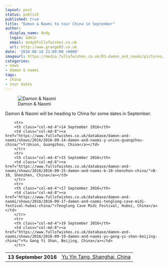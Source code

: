 ```yaml
---
layout: post
status: publish
published: true
title: "Damon & Naomi to tour China in September"
author:
  display_name: Andy
  login: admin
  email: andy@fullofwishes.co.uk
  url: http://www.grange85.co.uk
date: '2016-08-14 21:00:00 +0000'
imageurl: https://media.fullofwishes.co.uk/03-damon_and_naomi/pictures/dandn-2015.jpg
categories:
- news
- damon & naomi
tags:
- china
- tour dates
---
```

<figure class="caption aligncenter"><img src="https://media.fullofwishes.co.uk/03-damon_and_naomi/pictures/dandn-2015.jpg" alt="Damon & Naomi" /><figcaption class="caption-text">Damon & Naomi</figcaption></figure>
<p class="lead">Damon & Naomi will be heading to China for some dates in September.</p>

<table class="table table-striped">
        <tbody><tr>
        <th class="col-md-4">13 September 2016</th>
        <td class="col-md-8"><a href="https://www.fullofwishes.co.uk/database/damon-and-naomi/shows/2016/2016-09-13-damon-and-naomi-yu-yin-tang-shanghai-china/">Yu Yin Tang, Shanghai, China</a></td>
        </tr>

        <tr>
        <th class="col-md-4">14 September 2016</th>
        <td class="col-md-8"><a href="https://www.fullofwishes.co.uk/database/damon-and-naomi/shows/2016/2016-09-14-damon-and-naomi-y-union-guangzhou-china/">Y:Union, Guangzhou, China</a></td>
        </tr>
        <tr>
        <th class="col-md-4">15 September 2016</th>
        <td class="col-md-8"><a href="https://www.fullofwishes.co.uk/database/damon-and-naomi/shows/2016/2016-09-15-damon-and-naomi-b-10-shenzhen-china/">B-10, Shenzhen, China</a></td>
        </tr>
        <tr>
        <th class="col-md-4">17 September 2016</th>
        <td class="col-md-8"><a href="https://www.fullofwishes.co.uk/database/damon-and-naomi/shows/2016/2016-09-17-damon-and-naomi-tenglong-cave-midi-festival-hubei-china/">Tenglong Cave Midi Festival, Hubei, China</a></td>
        </tr>
        <tr>
        <th class="col-md-4">19 September 2016</th>
        <td class="col-md-8"><a href="https://www.fullofwishes.co.uk/database/damon-and-naomi/shows/2016/2016-09-19-damon-and-naomi-yu-gong-yi-shan-beijing-china/">Yu Gong Yi Shan, Beijing, China</a></td>
        </tr>
</tbody></table>
